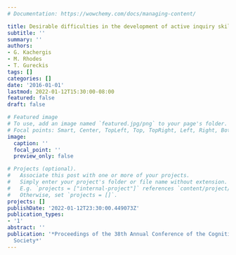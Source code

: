 ```yaml
---
# Documentation: https://wowchemy.com/docs/managing-content/

title: Desirable difficulties in the development of active inquiry skills
subtitle: ''
summary: ''
authors:
- G. Kachergis
- M. Rhodes
- T. Gureckis
tags: []
categories: []
date: '2016-01-01'
lastmod: 2022-01-12T15:30:00-08:00
featured: false
draft: false

# Featured image
# To use, add an image named `featured.jpg/png` to your page's folder.
# Focal points: Smart, Center, TopLeft, Top, TopRight, Left, Right, BottomLeft, Bottom, BottomRight.
image:
  caption: ''
  focal_point: ''
  preview_only: false

# Projects (optional).
#   Associate this post with one or more of your projects.
#   Simply enter your project's folder or file name without extension.
#   E.g. `projects = ["internal-project"]` references `content/project/deep-learning/index.md`.
#   Otherwise, set `projects = []`.
projects: []
publishDate: '2022-01-12T23:30:00.449073Z'
publication_types:
- '1'
abstract: ''
publication: '*Proceedings of the 38th Annual Conference of the Cognitive Science
  Society*'
---
```

